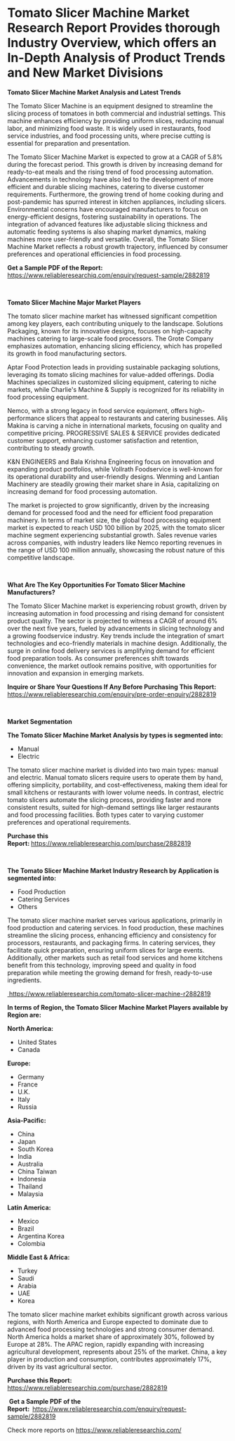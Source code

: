 <p><h1>Tomato Slicer Machine Market Research Report Provides thorough Industry Overview, which offers an In-Depth Analysis of Product Trends and New Market Divisions</h1></p><p><strong>Tomato Slicer Machine Market Analysis and Latest Trends</strong></p>
<p><p>The Tomato Slicer Machine is an equipment designed to streamline the slicing process of tomatoes in both commercial and industrial settings. This machine enhances efficiency by providing uniform slices, reducing manual labor, and minimizing food waste. It is widely used in restaurants, food service industries, and food processing units, where precise cutting is essential for preparation and presentation.</p><p>The Tomato Slicer Machine Market is expected to grow at a CAGR of 5.8% during the forecast period. This growth is driven by increasing demand for ready-to-eat meals and the rising trend of food processing automation. Advancements in technology have also led to the development of more efficient and durable slicing machines, catering to diverse customer requirements. Furthermore, the growing trend of home cooking during and post-pandemic has spurred interest in kitchen appliances, including slicers. Environmental concerns have encouraged manufacturers to focus on energy-efficient designs, fostering sustainability in operations. The integration of advanced features like adjustable slicing thickness and automatic feeding systems is also shaping market dynamics, making machines more user-friendly and versatile. Overall, the Tomato Slicer Machine Market reflects a robust growth trajectory, influenced by consumer preferences and operational efficiencies in food processing.</p></p>
<p><strong>Get a Sample PDF of the Report:&nbsp;</strong> <a href="https://www.reliableresearchiq.com/enquiry/request-sample/2882819?utm_campaign=2301&utm_medium=2&utm_source=Github&utm_content=ia&utm_term=13032025&utm_id=tomato-slicer-machine">https://www.reliableresearchiq.com/enquiry/request-sample/2882819</a></p>
<p>&nbsp;</p>
<p><strong>Tomato Slicer Machine Major Market Players</strong></p>
<p><p>The tomato slicer machine market has witnessed significant competition among key players, each contributing uniquely to the landscape. Solutions Packaging, known for its innovative designs, focuses on high-capacity machines catering to large-scale food processors. The Grote Company emphasizes automation, enhancing slicing efficiency, which has propelled its growth in food manufacturing sectors.</p><p>Aptar Food Protection leads in providing sustainable packaging solutions, leveraging its tomato slicing machines for value-added offerings. Dodia Machines specializes in customized slicing equipment, catering to niche markets, while Charlie's Machine & Supply is recognized for its reliability in food processing equipment.</p><p>Nemco, with a strong legacy in food service equipment, offers high-performance slicers that appeal to restaurants and catering businesses. Aliş Makina is carving a niche in international markets, focusing on quality and competitive pricing. PROGRESSIVE SALES & SERVICE provides dedicated customer support, enhancing customer satisfaction and retention, contributing to steady growth.</p><p>K&N ENGINEERS and Bala Krishna Engineering focus on innovation and expanding product portfolios, while Vollrath Foodservice is well-known for its operational durability and user-friendly designs. Wenming and Lantian Machinery are steadily growing their market share in Asia, capitalizing on increasing demand for food processing automation.</p><p>The market is projected to grow significantly, driven by the increasing demand for processed food and the need for efficient food preparation machinery. In terms of market size, the global food processing equipment market is expected to reach USD 100 billion by 2025, with the tomato slicer machine segment experiencing substantial growth. Sales revenue varies across companies, with industry leaders like Nemco reporting revenues in the range of USD 100 million annually, showcasing the robust nature of this competitive landscape.</p></p>
<p>&nbsp;</p>
<p><strong>What Are The Key Opportunities For Tomato Slicer Machine Manufacturers?</strong></p>
<p><p>The Tomato Slicer Machine market is experiencing robust growth, driven by increasing automation in food processing and rising demand for consistent product quality. The sector is projected to witness a CAGR of around 6% over the next five years, fueled by advancements in slicing technology and a growing foodservice industry. Key trends include the integration of smart technologies and eco-friendly materials in machine design. Additionally, the surge in online food delivery services is amplifying demand for efficient food preparation tools. As consumer preferences shift towards convenience, the market outlook remains positive, with opportunities for innovation and expansion in emerging markets.</p></p>
<p><strong>Inquire or Share Your Questions If Any Before Purchasing This Report:</strong> <a href="https://www.reliableresearchiq.com/enquiry/pre-order-enquiry/2882819?utm_campaign=2301&utm_medium=2&utm_source=Github&utm_content=ia&utm_term=13032025&utm_id=tomato-slicer-machine">https://www.reliableresearchiq.com/enquiry/pre-order-enquiry/2882819</a></p>
<p>&nbsp;</p>
<p><strong>Market Segmentation</strong></p>
<p><strong>The Tomato Slicer Machine Market Analysis by types is segmented into:</strong></p>
<p><ul><li>Manual</li><li>Electric</li></ul></p>
<p><p>The tomato slicer machine market is divided into two main types: manual and electric. Manual tomato slicers require users to operate them by hand, offering simplicity, portability, and cost-effectiveness, making them ideal for small kitchens or restaurants with lower volume needs. In contrast, electric tomato slicers automate the slicing process, providing faster and more consistent results, suited for high-demand settings like larger restaurants and food processing facilities. Both types cater to varying customer preferences and operational requirements.</p></p>
<p><strong>Purchase this Report:&nbsp;</strong><a href="https://www.reliableresearchiq.com/purchase/2882819?utm_campaign=2301&utm_medium=2&utm_source=Github&utm_content=ia&utm_term=13032025&utm_id=tomato-slicer-machine">https://www.reliableresearchiq.com/purchase/2882819</a></p>
<p>&nbsp;</p>
<p><strong>The Tomato Slicer Machine Market Industry Research by Application is segmented into:</strong></p>
<p><ul><li>Food Production</li><li>Catering Services</li><li>Others</li></ul></p>
<p><p>The tomato slicer machine market serves various applications, primarily in food production and catering services. In food production, these machines streamline the slicing process, enhancing efficiency and consistency for processors, restaurants, and packaging firms. In catering services, they facilitate quick preparation, ensuring uniform slices for large events. Additionally, other markets such as retail food services and home kitchens benefit from this technology, improving speed and quality in food preparation while meeting the growing demand for fresh, ready-to-use ingredients.</p></p>
<p><a href="https://www.reliableresearchiq.com/tomato-slicer-machine-r2882819?utm_campaign=2301&utm_medium=2&utm_source=Github&utm_content=ia&utm_term=13032025&utm_id=tomato-slicer-machine">&nbsp;https://www.reliableresearchiq.com/tomato-slicer-machine-r2882819</a></p>
<p><strong>In terms of Region, the Tomato Slicer Machine Market Players available by Region are:</strong></p>
<p>
    <p> <strong> North America: </strong>
        <ul>
            <li>United States</li>
            <li>Canada</li>
        </ul>
        </p> 
    <p> <strong> Europe: </strong>
        <ul>
            <li>Germany</li>
            <li>France</li>
            <li>U.K.</li>
            <li>Italy</li>
            <li>Russia</li>
        </ul>
        </p> 
    <p> <strong> Asia-Pacific: </strong>
        <ul>
            <li>China</li>
            <li>Japan</li>
            <li>South Korea</li>
            <li>India</li>
            <li>Australia</li>
            <li>China Taiwan</li>
            <li>Indonesia</li>
            <li>Thailand</li>
            <li>Malaysia</li>
        </ul>
        </p> 
    <p> <strong> Latin America: </strong>
        <ul>
            <li>Mexico</li>
            <li>Brazil</li>
            <li>Argentina Korea</li>
            <li>Colombia</li>
        </ul>
        </p> 
    <p> <strong> Middle East & Africa: </strong>
        <ul>
            <li>Turkey</li>
            <li>Saudi</li>
            <li>Arabia</li>
            <li>UAE</li>
            <li>Korea</li>
        </ul>
    </p>
    </p>
<p><p>The tomato slicer machine market exhibits significant growth across various regions, with North America and Europe expected to dominate due to advanced food processing technologies and strong consumer demand. North America holds a market share of approximately 30%, followed by Europe at 28%. The APAC region, rapidly expanding with increasing agricultural development, represents about 25% of the market. China, a key player in production and consumption, contributes approximately 17%, driven by its vast agricultural sector.</p></p>
<p><strong>Purchase this Report: </strong><a href="https://www.reliableresearchiq.com/purchase/2882819?utm_campaign=2301&utm_medium=2&utm_source=Github&utm_content=ia&utm_term=13032025&utm_id=tomato-slicer-machine">https://www.reliableresearchiq.com/purchase/2882819</a></p>
<p>&nbsp;<strong>Get a Sample PDF of the Report:&nbsp;&nbsp;</strong><a href="https://www.reliableresearchiq.com/enquiry/request-sample/2882819?utm_campaign=2301&utm_medium=2&utm_source=Github&utm_content=ia&utm_term=13032025&utm_id=tomato-slicer-machine">https://www.reliableresearchiq.com/enquiry/request-sample/2882819</a></p>
<p><strong></strong></p>
<p>Check more reports on <a href="https://www.reliableresearchiq.com/?utm_campaign=2301&utm_medium=2&utm_source=Github&utm_content=ia&utm_term=13032025&utm_id=tomato-slicer-machine">https://www.reliableresearchiq.com/</a></p>